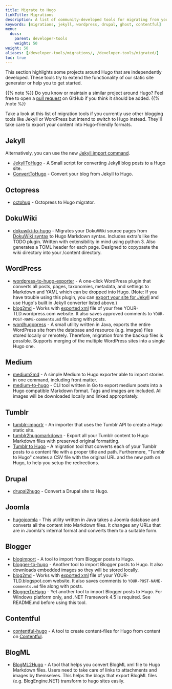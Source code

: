 ```yaml
---
title: Migrate to Hugo
linkTitle: Migrations
description: A list of community-developed tools for migrating from your existing static site generator or content management system to Hugo.
keywords: [migrations, jekyll, wordpress, drupal, ghost, contentful]
menu:
  docs:
    parent: developer-tools
    weight: 50
weight: 50
aliases: [/developer-tools/migrations/, /developer-tools/migrated/]
toc: true
---
```


This section highlights some projects around Hugo that are independently developed. These tools try to extend the functionality of our static site generator or help you to get started.

{{% note %}}
Do you know or maintain a similar project around Hugo? Feel free to open a [pull request](https://github.com/gohugoio/hugoDocs/pulls) on GitHub if you think it should be added.
{{% /note %}}

Take a look at this list of migration tools if you currently use other blogging tools like Jekyll or WordPress but intend to switch to Hugo instead. They'll take care to export your content into Hugo-friendly formats.

## Jekyll

Alternatively, you can use the new [Jekyll import command](/commands/hugo_import_jekyll/).

- [JekyllToHugo](https://github.com/fredrikloch/JekyllToHugo) - A Small script for converting Jekyll blog posts to a Hugo site.
- [ConvertToHugo](https://github.com/coderzh/ConvertToHugo) - Convert your blog from Jekyll to Hugo.

## Octopress

- [octohug](https://github.com/codebrane/octohug) - Octopress to Hugo migrator.

## DokuWiki

- [dokuwiki-to-hugo](https://github.com/wgroeneveld/dokuwiki-to-hugo) - Migrates your DokuWiki source pages from [DokuWiki syntax](https://www.dokuwiki.org/wiki:syntax) to Hugo Markdown syntax. Includes extra's like the TODO plugin. Written with extensibility in mind using python 3. Also generates a TOML header for each page. Designed to copypaste the wiki directory into your /content directory.

## WordPress

- [wordpress-to-hugo-exporter](https://github.com/SchumacherFM/wordpress-to-hugo-exporter) - A one-click WordPress plugin that converts all posts, pages, taxonomies, metadata, and settings to Markdown and YAML which can be dropped into Hugo. (Note: If you have trouble using this plugin, you can [export your site for Jekyll](https://wordpress.org/plugins/jekyll-exporter/) and use Hugo's built in Jekyll converter listed above.)
- [blog2md](https://github.com/palaniraja/blog2md) - Works with [exported xml](https://en.support.wordpress.com/export/) file of your free YOUR-TLD.wordpress.com website. It also saves approved comments to `YOUR-POST-NAME-comments.md` file along with posts.
- [wordhugopress](https://github.com/nantipov/wordhugopress) - A small utility written in Java, exports the entire WordPress site from the database and resource (e.g. images) files stored locally or remotely. Therefore, migration from the backup files is possible. Supports merging of the multiple WordPress sites into a single Hugo one.

## Medium

- [medium2md](https://github.com/gautamdhameja/medium-2-md) - A simple Medium to Hugo exporter able to import stories in one command, including front matter.
- [medium-to-hugo](https://github.com/bgadrian/medium-to-hugo) - CLI tool written in Go to export medium posts into a Hugo compatible Markdown format. Tags and images are included. All images will be downloaded locally and linked appropriately.

## Tumblr

- [tumblr-importr](https://github.com/carlmjohnson/tumblr-importr) - An importer that uses the Tumblr API to create a Hugo static site.
- [tumblr2hugomarkdown](https://github.com/Wysie/tumblr2hugomarkdown) - Export all your Tumblr content to Hugo Markdown files with preserved original formatting.
- [Tumblr to Hugo](https://github.com/jipiboily/tumblr-to-hugo) - A migration tool that converts each of your Tumblr posts to a content file with a proper title and path. Furthermore, "Tumblr to Hugo" creates a CSV file with the original URL and the new path on Hugo, to help you setup the redirections.

## Drupal

- [drupal2hugo](https://github.com/danapsimer/drupal2hugo) - Convert a Drupal site to Hugo.

## Joomla

- [hugojoomla](https://github.com/davetcc/hugojoomla) - This utility written in Java takes a Joomla database and converts all the content into Markdown files. It changes any URLs that are in Joomla's internal format and converts them to a suitable form.

## Blogger

- [blogimport](https://github.com/natefinch/blogimport) - A tool to import from Blogger posts to Hugo.
- [blogger-to-hugo](https://pypi.org/project/blogger-to-hugo/) - Another tool to import Blogger posts to Hugo. It also downloads embedded images so they will be stored locally.
- [blog2md](https://github.com/palaniraja/blog2md) - Works with [exported xml](https://support.google.com/blogger/answer/41387?hl=en) file of your YOUR-TLD.blogspot.com website. It also saves comments to `YOUR-POST-NAME-comments.md` file along with posts.
- [BloggerToHugo](https://github.com/huanlin/blogger-to-hugo) - Yet another tool to import Blogger posts to Hugo. For Windows platform only, and .NET Framework 4.5 is required. See README.md before using this tool.

## Contentful

- [contentful-hugo](https://github.com/ModiiMedia/contentful-hugo) - A tool to create content-files for Hugo from content on [Contentful](https://www.contentful.com/).

## BlogML

- [BlogML2Hugo](https://github.com/jijiechen/BlogML2Hugo) - A tool that helps you convert BlogML xml file to Hugo Markdown files. Users need to take care of links to attachments and images by themselves. This helps the blogs that export BlogML files (e.g. BlogEngine.NET) transform to hugo sites easily.
